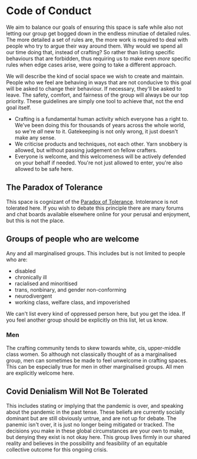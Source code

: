 # Code of Conduct

We aim to balance our goals of ensuring this space is safe while also not letting our group get bogged down in the endless minutiae of detailed rules. The more detailed a set of rules are, the more work is required to deal with people who try to argue their way around them. Why would we spend all our time doing that, instead of crafting? So rather than listing specific behaviours that are forbidden, thus requiring us to make even _more_ specific rules when edge cases arise, were going to take a different approach.

We will describe the kind of social space we wish to create and maintain. People who we feel are behaving in ways that are not conducive to this goal will be asked to change their behaviour. If necessary, they'll be asked to leave. The safety, comfort, and fairness of the group will always be our top priority. These guidelines are simply one tool to achieve that, not the end goal itself.

- Crafting is a fundamental human activity which everyone has a right to. We've been doing this for thousands of years across the whole world, so we're _all_ new to it. Gatekeeping is not only wrong, it just doesn't make any sense.
- We criticise products and techniques, not each other. Yarn snobbery is allowed, but without passing judgement on fellow crafters.
- Everyone is welcome, and this welcomeness will be actively defended on your behalf if needed. You're not just allowed to enter, you're also allowed to be safe here.

## The Paradox of Tolerance

This space is cognizant of the [Paradox of Tolerance][tolerance]. Intolerance is not tolerated here. If you wish to debate this principle there are many forums and chat boards available elsewhere online for your perusal and enjoyment, but this is not the place.

## Groups of people who are welcome

Any and all marginalised groups. This includes but is not limited to people who are:
- disabled
- chronically ill
- racialised and minoritised
- trans, nonbinary, and gender non-conforming
- neurodivergent
- working class, welfare class, and impoverished

We can't list every kind of oppressed person here, but you get the idea. If you feel another group should be explicitly on this list, let us know.

### Men

The crafting community tends to skew towards white, cis, upper-middle class women. So although not classically thought of as a marginalised group, men can sometimes be made to feel unwelcome in crafting spaces. This can be especially true for men in other marginalised groups. All men are explicitly welcome here.

## Covid Denialism Will Not Be Tolerated

This includes stating or implying that the pandemic is over, and speaking about the pandemic in the past tense. These beliefs are currently socially dominant but are still obviously untrue, and are not up for debate. The panemic isn't over, it is just no longer being mitigated or tracked. The decisions you make in these global circumstances are your own to make, but denying they exist is not okay here. This group lives firmly in our shared reality and believes in the possibility and feasibility of an equitable collective outcome for this ongoing crisis.

[tolerance]: https://en.wikipedia.org/wiki/Paradox_of_tolerance#:~:text=The%20paradox%20of%20tolerance%20states,or%20destroyed%20by%20the%20intolerant.
